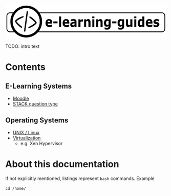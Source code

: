 ![](img/e-learning-guides-logo.png)

TODO: intro text

# Contents

## E-Learning Systems

- [Moodle](moodle.md)
- [STACK question type](stack.md)

## Operating Systems

- [UNIX / Linux](unix.md)
- [Virtualization](virt.md)
  - e.g. Xen Hypervisor

# About this documentation

If not explicitly mentioned, listings represent `bash` commands. Example

```
cd /home/
```
